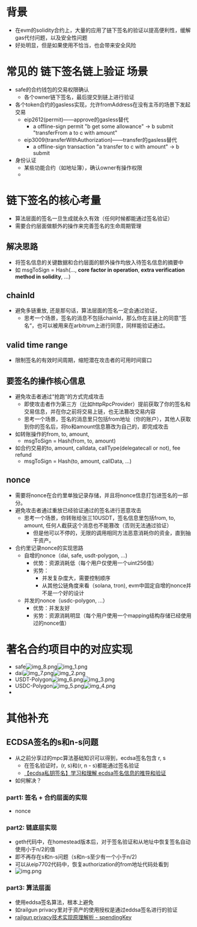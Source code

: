 # 背景
- 在evm的solidity合约上，大量的应用了链下签名的验证以提高便利性，缓解gas代付问题，以及安全性问题
- 好处明显，但是如果使用不恰当，也会带来安全风险

# 常见的 链下签名链上验证 场景
- safe的合约钱包的交易权限确认
  - 各个owner链下签名，最后提交到链上进行验证
- 各个token合约的gasless实现，允许fromAddress在没有主币的场景下发起交易
  - eip2612(permit)——approve的gasless替代
    - a offline-sign permit "b get some allowance" -> b submit "transferFrom a to c with amount"
  - eip3009(transferWithAuthorization)——transfer的gasless替代
    - a offline-sign transaction "a transfer to c with amount" -> b submit
- 身份认证
  - 某些功能合约（如地址簿），确认owner有操作权限
  - 
# 链下签名的核心考量
- 算法层面的签名一旦生成就永久有效（任何时候都能通过签名验证）
- 需要合约层面做额外的操作来完善签名的生命周期管理

## 解决思路
- 将签名信息的关键数据和合约层面的额外操作均放入待签名信息的摘要中
- 如 msgToSign = Hash(..., **core factor in operation**, **extra verification method in solidity**, ...)
## chainId
- 避免多链重放, 还是那句话，算法层面的签名一定会通过验证，
  - 思考一个场景，签名的消息不包括chainId，那么你在主链上的同意”签名“，也可以被用来在arbitrum上进行同意，同样能验证通过。
## valid time range
- 限制签名的有效时间周期，缩短潜在攻击者的可用时间窗口

## 要签名的操作**核心信息**
- 避免攻击者通过“抢跑“的方式完成攻击
  - 即使攻击者作为第三方（比如httpRpcProvider）提前获取了你的签名和交易信息，并在你之前将交易上链，也无法篡改交易内容
  - 思考一个场景，签名的消息里只包括from地址（你的账户），其他人获取到你的签名后，将to和amount信息篡改为自己的，即完成攻击
- 如转账操作的from, to, amount, 
  - msgToSign = Hash(from, to, amount)
- 如合约交易的to, amount, calldata, callType(delegatecall or not), fee refund 
  - msgToSign = Hash(to, amount, callData, ...)

## nonce
- 需要将nonce在合约里单独记录存储，并且将nonce信息打包进签名的一部分。
- 避免攻击者通过重放已经验证通过的签名进行恶意攻击
  - 思考一个场景，你转账给张三10USDT，签名信息里包括from, to, amount, 任何人截获这个消息也不能篡改（否则无法通过验证）
    - 但是他可以不停的，无限的调用相同方法恶意消耗你的资金，直到抽干资产。
- 合约里记录nonce的实现思路
  - 自增的nonce（dai, safe, usdt-polygon, ...)
    - 优势：资源消耗低（每个用户仅使用一个uint256值）
    - 劣势：
      - 并发复杂度大，需要控制顺序
      - 从其他公链角度来看（solana, tron), evm中固定自增的nonce并不是一个好的设计 
  - 并发的nonce（usdc-polygon, ...）
    - 优势：并发友好
    - 劣势：资源消耗明显（每个用户使用一个mapping结构存储已经使用过的nonce值）
# 著名合约项目中的对应实现
- safe![img_8.png](img_8.png)![img_1.png](img_1.png)
- dai![img_7.png](img_7.png)![img_2.png](img_2.png)
- USDT-Polygon![img_6.png](img_6.png)![img_3.png](img_3.png)
- USDC-Polygon![img_5.png](img_5.png)![img_4.png](img_4.png)
- 
# 其他补充
## ECDSA签名的s和n-s问题
- 从之前分享过的mpc算法基础知识可以得到，ecdsa签名包含 r, s
  - 在签名验证时，(r, s)和(r, n - s)都能通过签名验证
  - [【ecdsa私钥签名】学习和理解 ecdsa签名信息的推导和验证 ](https://www.bilibili.com/video/BV1Gd7zzFEZ5/?share_source=copy_web&vd_source=ce0cad875b0b4c2a4efa014c699df898&t=272)
- 如何解决？
### part1: 签名 + 合约层面的实现
- nonce

### part2: 链底层实现
- geth代码中，在homestead版本后，对于签名验证和从地址中恢复签名自动使用小于n/2的值
- 即不再存在s和n-s问题（s和n-s至少有一个小于n/2)
- 可以从eip7702代码中，恢复authorization的from地址代码处看到
- ![img.png](img.png)

### part3: 算法层面
- 使用eddsa签名算法，根本上避免
- 如railgun privacy里对于资产的使用授权是通过eddsa签名进行的验证
- [railgun privacy技术实现原理解析 - spendingKey](https://www.bilibili.com/video/BV1qnVRzeEPo/?share_source=copy_web&vd_source=ce0cad875b0b4c2a4efa014c699df898&t=699)